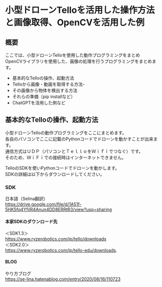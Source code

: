 # 小型ドローンTelloを活用した操作方法と画像取得、OpenCVを活用した例

## 概要
ここでは、小型ドローンTelloを使用した動作プログラミングをまとめ  
OpenCVライブラリを使用した、画像の処理を行うプログラミングをまとめます。
- 基本的なTelloの操作、起動方法
- Telloから画像・動画を取得する方法- 
- その画像から物体を検出する方法
- それらの準備（pip installなど）
- ChatGPTを活用した例など

## 基本的なTelloの操作、起動方法
小型ドローンTelloの動作プログラミングをここにまとめます。  
各自のパソコンでここに記載のPythonコードでドローンを動かすことが出来ます。  
通信方式はＵＤＰ（パソコンとＴｅｌｌｏをＷｉｆｉでつなぐ）です。  
そのため、ＷｉＦｉでの接続時はインターネットできません。  
  
TelloのSDKを使いPythonコードでドローンを動かします。  
SDKの詳細は以下からダウンロードしてください。  
 
### SDK
日本語（Selina翻訳）  
https://drive.google.com/file/d/1A51f-5HK5fq4YfiIR4Anun4DD8ERRtR3/view?usp=sharing


#### 本家SDKのダウンロード先
＜SDK1.3＞  
https://www.ryzerobotics.com/jp/tello/downloads  
＜SDK2.0＞  
 https://www.ryzerobotics.com/jp/tello-edu/downloads. 
 
 #### BLOG
 やり方ブログ    
 https://se-lina.hatenablog.com/entry/2020/08/16/110723
 
